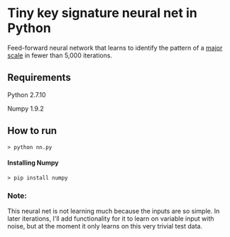 # Tiny key signature neural net in Python

Feed-forward neural network that learns to identify 
the pattern of a [major scale](https://en.wikipedia.org/wiki/Major_scale)
in fewer than 5,000 iterations.

## Requirements

Python 2.7.10

Numpy 1.9.2

## How to run

`> python nn.py`

#### Installing Numpy

`> pip install numpy`

### Note:
This neural net is not learning much because the inputs are so simple.
In later iterations, I'll add functionality for it to learn on variable input
with noise, but at the moment it only learns on this very trivial test data.
